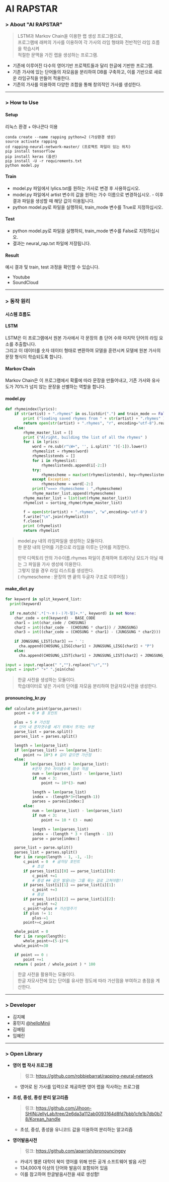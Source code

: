# AI RAPSTAR

### > About "AI RAPSTAR"

> LSTM과 Markov Chain을 이용한 랩 생성 프로그램으로,  
> 프로그램에 래퍼의 가사를 이용하여 각 가사의 라임 형태와 전반적인 라임 흐름을 학습시켜  
> 적절한 문맥을 가진 랩을 생성하는 프로그램.  
>   
  - 기존에 이루어진 다수의 영어기반 프로젝트들과 달리 한글에 기반한 프로그램.
  - 기존 가사에 있는 단어들의 자모음을 분리하여 DB를 구축하고, 이를 기반으로 새로운 라임규칙을 만들어 적용한다.
  - 기존의 가사를 이용하여 다양한 조합을 통해 창의적인 가사를 생성한다.  


---------------------------------------------------------------

### > How to Use

####  Setup

리눅스 환경 + 아나콘다 이용
```linux
conda create --name rapping python=2 (가상환경 생성)
source activate rapping
cd rapping-neural-network-master/ (프로젝트 파일이 있는 위치)
pip install tensorflow
pip install keras (옵션)
pip install -U -r requirements.txt
python model.py
```


#### Train

- model.py 파일에서 lylics.txt를 원하는 가사로 변경 후 사용하십시오.
- model.py 파일에서 artist 변수의 값을 원하는 가수 이름으로 변경하십시오. - 이후 결과 파일을 생성할 때 해당 값이 이용됩니다.
- python model.py로 파일을 실행하되, train_mode 변수를 True로 지정하십시오.


#### Test

- python model.py로 파일을 실행하되, train_mode 변수를 False로 지정하십시오.
- 결과는 neural_rap.txt 파일에 저장됩니다.


#### Result

예시 결과 및 train, test 과정을 확인할 수 있습니다.
- Youtube
- SoundCloud



---------------------------------------------------------------

### > 동작 원리

#### 시스템 흐름도

#### LSTM

LSTM은 이 프로그램에서 원본 가사에서 각 문장의 총 단어 수와 마지막 단어의 라임 요소를 추출합니다.  
그리고 이 데이터를 숫자 데이터 형태로 변환하여 모델을 훈련시켜 모델에 원본 가사의 문장 형식이 학습되도록 합니다.

#### Markov Chain

Markov Chain은 이 프로그램에서 확률에 따라 문장을 만들어내고, 기존 가사와 유사도가 70%가 넘지 않는 문장을 선별하는 역할을 합니다.

#### model.py
```python
def rhymeindex(lyrics):
	if str(artist) + ".rhymes" in os.listdir(".") and train_mode == False:
		print ("loading saved rhymes from " + str(artist) + ".rhymes" )
		return open(str(artist) + ".rhymes", "r", encoding="utf-8").read().split("\n")
	else:
		rhyme_master_list = []
		print ("Alright, building the list of all the rhymes" )
		for i in lyrics:
			word = re.sub(r"\W+", '', i.split(" ")[-1]).lower()
			rhymeslist = rhymes(word)
			rhymeslistends = []
			for i in rhymeslist:
				rhymeslistends.append(i[-2:])
			try:
				rhymescheme = max(set(rhymeslistends), key=rhymeslistends.count)
			except Exception:
				rhymescheme = word[-2:]
			print("===> rhymescheme : ",rhymescheme)
			rhyme_master_list.append(rhymescheme)
		rhyme_master_list = list(set(rhyme_master_list))
		rhymelist = sorting_rhyme(rhyme_master_list)

		f = open(str(artist) + ".rhymes", "w",encoding='utf-8')
		f.write("\n".join(rhymelist))
		f.close()
		print (rhymelist)
		return rhymelist
```

> model.py 내의 라임파일을 생성하는 모듈이다.  
> 한 문장 내의 단어를 기준으로 라임을 이루는 단어를 저장한다.
>
> 만약 디렉토리 안의 가수이름.rhymes 파일이 존재하며 트레이닝 모드가 아닐 때는 그 파일을 가사 생성에 이용한다.  
> 그렇지 않을 경우 라임 리스트를 생성한다.  
> ( rhymescheme : 문장의 맨 끝의 두글자 구조로 이루어짐 )  
> 
#### make_dict.py
```python
for keyword in split_keyword_list:
  print(keyword)
  
  if re.match('.*[ㄱ-ㅎㅏ-ㅣ가-힣]+.*', keyword) is not None:
    char_code = ord(keyword) - BASE_CODE
    char1 = int(char_code / CHOSUNG)
    char2 = int((char_code - (CHOSUNG * char1)) / JUNGSUNG)
    char3 = int((char_code = (CHOSUNG * char1) - (JUNGSUNG * char2)))
    
    if JONGSUNG_LIST[char3] == ' ':
      cha.append(CHOSUNG_LISG[char1] + JUNGSUNG_LISG[char2] + "P")
    else:
      cha.append(CHOSUNG_LIST[char1] + JUNGSUNG_LIST[char2] + JONGSUNG_LIST[char3])
      
input = input.replace(" ","").replace("\r","")
input = input+" "+" ".join(cha)
```

> 한글 사전을 생성하는 모듈이다.  
> 학습데이터로 넣은 가사의 단어를 자모음 분리하여 한글자모사전을 생성한다.  

#### pronouncing_kr.py
```python
def calculate_point(parse,parses):
    point = 0 # 총 포인트

    plus = 5 # 가산점
    # 단어 내 문자갯수를 세기 위해서 쪼개는 부분
    parse_list = parse.split()
    parses_list = parses.split()

    length = len(parse_list)
    if len(parses_list) == len(parse_list):
        point += 10*3 # 길이 같으면 가산점
    else:
        if len(parses_list) > len(parse_list):
            #문자 갯수 차이클수록 점수 적음
            num = len(parses_list) - len(parse_list)
            if num < 3:
                point += 10*(3- num)

            length = len(parse_list)
            index = -(length*3+(length-1))
            parses = parses[index:]
        else:
            num = len(parse_list) - len(parses_list)
            if num < 3:
                point += 10 * (3 - num)

            length = len(parses_list)
            index = -(length * 3 + (length - 1))
            parse = parse[index:]

    parse_list = parse.split()
    parses_list = parses.split()
    for i in range(length - 1, -1, -1):
        c_point = 0  # 글자당 포인트
            # 초성
        if parses_list[i][0] == parse_list[i][0]:
            c_point +=1
            # 중성 ## 같은 발음나는 그룹 묶는 걸로 고쳐야함!!
        if parses_list[i][1] == parse_list[i][1]:
            c_point +=3
            # 종성
        if parses_list[i][2] == parse_list[i][2]:
            c_point +=2
        c_point*=plus # 가산점주기
        if plus != 1:
            plus-=1
        point+=c_point

    whole_point = 0
    for i in range(length):
        whole_point+=(5-i)*6
    whole_point+=30

    if point == 0 :
        point +=1
    return ( point / whole_point ) * 100
```

> 한글 사전을 활용하는 모듈이다.  
> 한글 자모사전에 있는 단어를 유사한 정도에 따라 가산점을 부여하고 총점을 계산한다.   

---------------------------------------------------------------

### > Developer



- 김지혜
- 홍민지 [@helloMinji](https://github.com/helloMinji)
- 김예림
- 임혜린

---------------------------------------------------------------

### > Open Library
* **영어 랩 작사 프로그램**
  > 링크: https://github.com/robbiebarrat/rapping-neural-network
  * 영어로 된 가사를 입력으로 제공하면 영어 랩을 작사하는 프로그램

* **초성, 중성, 종성 분리 알고리즘**
  > 링크: https://github.com/Jihoon-SHIN/JellyLab/tree/2e6da3a112ab0093164d8fd7bbb1cfe1b7db0b78/Korean_handle
  * 초성, 중성, 종성을 유니코드 값을 이용하여 분리하는 알고리즘
  
* **영어발음사전**
  > 링크: https://github.com/aparrish/pronouncingpy
  * 카네기 멜론 대학이 북미 영어를 위해 만든 공개 소프트웨어 발음 사전
  * 134,000개 이상의 단어와 발음이 포함되어 있음
  * 이를 참고하여 한글발음사전을 새로 생성함!
  
  

